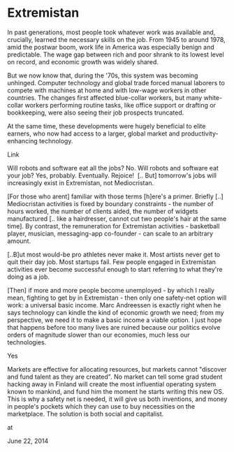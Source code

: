 # Extremistan
In past generations, most people took whatever work was available and, crucially, learned the necessary skills on the job. From 1945 to around 1978, amid the postwar boom, work life in America was especially benign and predictable. The wage gap between rich and poor shrank to its lowest level on record, and economic growth was widely shared.

But we now know that, during the '70s, this system was becoming unhinged. Computer technology and global trade forced manual laborers to compete with machines at home and with low-wage workers in other countries. The changes first affected blue-collar workers, but many white-collar workers performing routine tasks, like office support or drafting or bookkeeping, were also seeing their job prospects truncated.

At the same time, these developments were hugely beneficial to elite earners, who now had access to a larger, global market and productivity-enhancing technology.

Link

Will robots and software eat all the jobs? No. Will robots and software eat your job? Yes, probably. Eventually. Rejoice!  [.. But] tomorrow's jobs will increasingly exist in Extremistan, not Mediocristan.

[For those who arent] familiar with those terms [h]ere's a primer. Briefly [..] Mediocristan activities is fixed by boundary constraints - the number of hours worked, the number of clients aided, the number of widgets manufactured [.. like a hairdresser, cannot cut two people's hair at the same time]. By contrast, the remuneration for Extremistan activities - basketball player, musician, messaging-app co-founder - can scale to an arbitrary amount.

[..B]ut most would-be pro athletes never make it. Most artists never get to quit their day job. Most startups fail. Few people engaged in Extremistan activities ever become successful enough to start referring to what they're doing as a job.

[Then] if more and more people become unemployed - by which I really mean, fighting to get by in Extremistan - then only one safety-net option will work: a universal basic income. Marc Andreessen is exactly right when he says technology can kindle the kind of economic growth we need; from my perspective, we need it to make a basic income a viable option. I just hope that happens before too many lives are ruined because our politics evolve orders of magnitude slower than our economies, much less our technologies.

Yes

Markets are effective for allocating resources, but markets cannot "discover and fund talent as they are created". No market can tell some grad student hacking away in Finland will create the most influential operating system known to mankind, and fund him the moment he starts writing this new OS. This is why a safety net is needed, it will give us both inventions, and money in people's pockets which they can use to buy necessities on the marketplace. The solution is both social and capitalist. 








at

June 22, 2014















